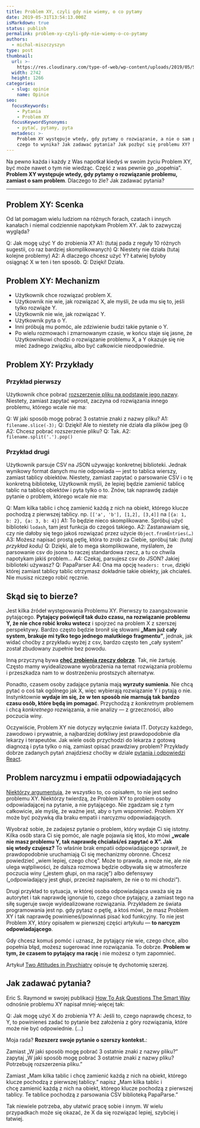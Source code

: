 ```yaml
---
title: Problem XY, czyli gdy nie wiemy, o co pytamy
date: 2019-05-31T13:54:13.000Z
isMarkdown: true
status: publish
permalink: problem-xy-czyli-gdy-nie-wiemy-o-co-pytamy
authors:
  - michal-miszczyszyn
type: post
thumbnail:
  url: >-
    https://res.cloudinary.com/type-of-web/wp-content/uploads/2019/05/Screenshot-2019-05-31-at-3.51.58-PM.png
  width: 2742
  height: 1266
categories:
  - slug: opinie
    name: Opinie
seo:
  focusKeywords:
    - Pytania
    - Problem XY
  focusKeywordSynonyms:
    - pytać, pytamy, pyta
  metadesc: >-
    Problem XY występuje wtedy, gdy pytamy o rozwiązanie, a nie o sam problem. Z
    czego to wynika? Jak zadawać pytania? Jak pozbyć się problemu XY?
---
```


Na pewno każda i każdy z Was napotkał kiedyś w swoim życiu Problem XY, być może nawet o tym nie wiedząc. Część z was pewnie go „popełnia”. **Problem XY występuje wtedy, gdy pytamy o rozwiązanie problemu, zamiast o sam problem**. Dlaczego to źle? Jak zadawać pytania?

---

## Problem XY: Scenka

Od lat pomagam wielu ludziom na różnych forach, czatach i innych kanałach i niemal codziennie napotykam Problem XY. Jak to zazwyczaj wygląda?

Q: Jak mogę użyć Y do zrobienia X?
A1: (tutaj pada z reguły 10 różnych sugestii, co raz bardziej skomplikowanych)
Q: Niestety nie działa (tutaj kolejne problemy)
A2: A dlaczego chcesz użyć Y? Łatwiej byłoby osiągnąć X w ten i ten sposób.
Q: Dzięki! Działa.

## Problem XY: Mechanizm

- Użytkownik chce rozwiązać problem X.
- Użytkownik nie wie, jak rozwiązać X, ale myśli, że uda mu się to, jeśli tylko rozwiąże Y.
- Użytkownik nie wie, jak rozwiązać Y.
- Użytkownik pyta o Y.
- Inni próbują mu pomóc, ale zdziwienie budzi takie pytanie o Y.
- Po wielu rozmowach i zmarnowanym czasie, w końcu staje się jasne, że Użytkownikowi chodzi o rozwiązanie problemu X, a Y okazuje się nie mieć żadnego związku, albo być całkowicie nieodpowiednie.

## Problem XY: Przykłady

### Przykład pierwszy

Użytkownik chce pobrać [rozszerzenie pliku na podstawie jego nazwy][2]. Niestety, zamiast zapytać wprost, zaczyna od rozwiązania innego problemu, którego wcale nie ma:

Q: W jaki sposób mogę pobrać 3 ostatnie znaki z nazwy pliku?
A1: `filename.slice(-3);`
Q: Dzięki! Ale to niestety nie działa dla plików jpeg 😢
A2: Chcesz pobrać rozszerzenie pliku?
Q: Tak.
A2: `filename.split('.').pop()`

### Przykład drugi

Użytkownik parsuje CSV na JSON używając konkretnej biblioteki. Jednak wynikowy format danych mu nie odpowiada — jest to tablica wierszy, zamiast tablicy obiektów. Niestety, zamiast zapytać o parsowanie CSV i o tę konkretną bibliotekę, Użytkownik myśli, że lepiej będzie zamienić tablicę tablic na tablicę obiektów i pyta tylko o to. Znów, tak naprawdę zadaje pytanie o problem, którego wcale nie ma:

Q: Mam kilka tablic i chcę zamienić każdą z nich na obiekt, którego klucze pochodzą z pierwszej tablicy. np. `[['a', 'b'], [1,2], [3,4]]` na `[{a: 1, b: 2}, {a: 3, b: 4}]`
A1: To będzie nieco skomplikowane. Spróbuj użyć biblioteki `lodash`, tam jest funkcja do czegoś takiego.
A2: Zastanawiam się, czy nie dałoby się tego jakoś rozwiązać przez użycie `Object.fromEntries(…)`
A3: Możesz napisać prostą pętlę, która to zrobi za Ciebie, spróbuj tak: _(tutaj przykład kodu)_
Q: Dzięki, ale to mega skomplikowane, myślałem, że parsowanie csv do jsona to raczej standardowa rzecz, a tu co chwila napotykam jakiś problem…
A4: Czekaj, parsujesz csv do JSON? Jakiej biblioteki używasz?
Q: PapaParser
A4: Ona ma opcję `headers: true`, dzięki której zamiast tablicy tablic otrzymasz dokładnie takie obiekty, jak chciałeś. Nie musisz niczego robić ręcznie.

## Skąd się to bierze?

Jest kilka źródeł występowania Problemu XY. Pierwszy to zaangażowanie pytającego. **Pytający poświęcił tak dużo czasu, na rozwiązanie problemu Y, że nie chce robić kroku wstecz** i spojrzeć na problem X z szerszej perspektywy. Bardzo często będzie bronił się słowami **„Mam już cały system, brakuje mi tylko tego jednego malutkiego fragmentu”**, jednak, jak widać choćby z przykładu wyżej z csv, bardzo często ten „cały system” został zbudowany zupełnie bez powodu.

Inną przyczyną bywa [**chęć zrobienia rzeczy dobrze**][4]. Tak, nie żartuję. Często mamy wyidealizowane wyobrażenia na temat rozwiązania problemu i przeszkadza nam to w dostrzeżeniu prostszych alternatyw.

Ponadto, czasem osoby zadające pytania mają **wyrzuty sumienia**. Nie chcą pytać o coś tak ogólnego jak X, więc wybierają rozwiązanie Y i pytają o nie. Instynktownie **wydaje im się, że w ten sposób nie marnują tak bardzo czasu osób, które będą im pomagać**. Przychodzą z _konkretnym_ problemem i chcą _konkretnego_ rozwiązania, a nie analizy — z grzeczności, albo poczucia winy.

Oczywiście, Problem XY nie dotyczy wyłącznie świata IT. Dotyczy każdego, zawodowo i prywatnie, a najbardziej dotkliwy jest prawdopodobnie dla lekarzy i terapeutów. Jak wiele osób przychodzi do lekarza z gotową diagnozą i pyta tylko o nią, zamiast opisać prawdziwy problem? Przykłady dobrze zadanych pytań znajdziesz choćby w dziale [pytania i odpowiedzi React](https://typeofweb.com/odpowiadam-na-pytania-props-nawiasy-klamrowe-funkcje-vs-klasy-import-react/).

## Problem narcyzmu i empatii odpowiadających

[Niektórzy argumentują][3], że wszystko to, co opisałem, to nie jest sedno problemu XY. Niektórzy twierdzą, że Problem XY to problem osoby odpowiadającej na pytanie, a nie pytającego. Nie zgadzam się z tym całkowicie, ale myślę, że ważne jest, aby o tym wspomnieć. Problem XY może być pożywką dla braku empatii i narcyzmu odpowiadających.

Wyobraź sobie, że zadajesz pytanie o problem, który wydaje Ci się istotny. Kilka osób stara Ci się pomóc, ale nagle pojawia się ktoś, kto mówi **„wcale nie masz problemu Y, tak naprawdę chciałaś/eś zapytać o X”. Jak się wtedy czujesz?** To właśnie brak empatii odpowiadającego sprawił, że prawdopodobnie uruchamiają Ci się mechanizmy obronne. Chcesz powiedzieć „wiem lepiej, czego chcę”. Może to prawda, a może nie, ale nie ulega wątpliwości, że dalsza rozmowa będzie odbywała się w atmosferze poczucia winy („jestem głupi, on ma rację”) albo defensywy („odpowiadający jest głupi, przecież napisałem, że nie o to mi chodzi”).

Drugi przykład to sytuacja, w której osoba odpowiadająca uważa się za autorytet i tak naprawdę ignoruje to, czego chce pytający, a zamiast tego na siłę sugeruje swoje wyidealizowane rozwiązania. Przykładem ze świata programowania jest np. gdy pytasz o pętlę, a ktoś mówi, że masz Problem XY i tak naprawdę powinieneś/powinnaś pisać kod funkcyjny. To nie jest Problem XY, który opisałem w pierwszej części artykułu — **to narcyzm odpowiadającego**.

Gdy chcesz komuś pomóc i uznasz, że pytający nie wie, czego chce, albo popełnia błąd, możesz sugerować inne rozwiązania. To dobrze. **Problem w tym, że czasem to pytający ma rację** i nie możesz o tym zapomnieć.

Artykuł [Two Attitudes in Psychiatry][1] opisuje tę dychotomię szerzej.

## Jak zadawać pytania?

Eric S. Raymond w swojej publikacji [How To Ask Questions The Smart Way][5] odnośnie problemu XY napisał mniej-więcej tak:

Q: Jak mogę użyć X do zrobienia Y?
A: Jeśli to, czego naprawdę chcesz, to Y, to powinieneś zadać to pytanie bez założenia z góry rozwiązania, które może nie być odpowiednie. (…)

Moja rada? **Rozszerz swoje pytanie o szerszy kontekst.**:

Zamiast „W jaki sposób mogę pobrać 3 ostatnie znaki z nazwy pliku?” zapytaj „W jaki sposób mogę pobrać 3 ostatnie znaki z nazwy pliku? Potrzebuję rozszerzenia pliku.”

Zamiast „Mam kilka tablic i chcę zamienić każdą z nich na obiekt, którego klucze pochodzą z pierwszej tablicy.” napisz „Mam kilka tablic i chcę zamienić każdą z nich na obiekt, którego klucze pochodzą z pierwszej tablicy. Te tablice pochodzą z parsowania CSV biblioteką PapaParse.”

Tak niewiele potrzeba, aby ułatwić pracę sobie i innym. W wielu przypadkach może się okazać, że X da się rozwiązać lepiej, szybciej i łatwiej.

[1]: https://slatestarcodex.com/2016/02/24/two-attitudes-in-psychiatry/
[2]: https://mywiki.wooledge.org/XyProblem
[3]: https://artyom.me/yx
[4]: https://www.perlmonks.org/?node_id=542341
[5]: http://www.catb.org/~esr/faqs/smart-questions.html
